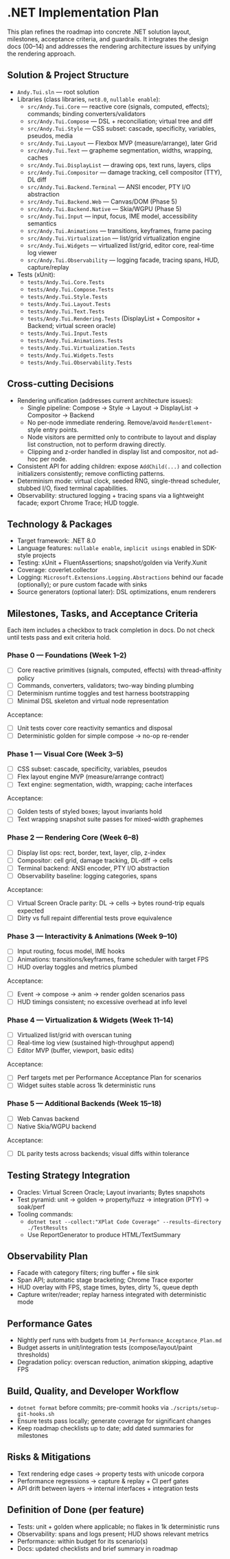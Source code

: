 # .NET Implementation Plan

This plan refines the roadmap into concrete .NET solution layout, milestones, acceptance criteria, and guardrails. It integrates the design docs (00–14) and addresses the rendering architecture issues by unifying the rendering approach.

## Solution & Project Structure

- `Andy.Tui.sln` — root solution
- Libraries (class libraries, `net8.0`, `nullable enable`):
  - `src/Andy.Tui.Core` — reactive core (signals, computed, effects); commands; binding converters/validators
  - `src/Andy.Tui.Compose` — DSL + reconciliation; virtual tree and diff
  - `src/Andy.Tui.Style` — CSS subset: cascade, specificity, variables, pseudos, media
  - `src/Andy.Tui.Layout` — Flexbox MVP (measure/arrange), later Grid
  - `src/Andy.Tui.Text` — grapheme segmentation, widths, wrapping, caches
  - `src/Andy.Tui.DisplayList` — drawing ops, text runs, layers, clips
  - `src/Andy.Tui.Compositor` — damage tracking, cell compositor (TTY), DL diff
  - `src/Andy.Tui.Backend.Terminal` — ANSI encoder, PTY I/O abstraction
  - `src/Andy.Tui.Backend.Web` — Canvas/DOM (Phase 5)
  - `src/Andy.Tui.Backend.Native` — Skia/WGPU (Phase 5)
  - `src/Andy.Tui.Input` — input, focus, IME model, accessibility semantics
  - `src/Andy.Tui.Animations` — transitions, keyframes, frame pacing
  - `src/Andy.Tui.Virtualization` — list/grid virtualization engine
  - `src/Andy.Tui.Widgets` — virtualized list/grid, editor core, real-time log viewer
  - `src/Andy.Tui.Observability` — logging facade, tracing spans, HUD, capture/replay
- Tests (xUnit):
  - `tests/Andy.Tui.Core.Tests`
  - `tests/Andy.Tui.Compose.Tests`
  - `tests/Andy.Tui.Style.Tests`
  - `tests/Andy.Tui.Layout.Tests`
  - `tests/Andy.Tui.Text.Tests`
  - `tests/Andy.Tui.Rendering.Tests` (DisplayList + Compositor + Backend; virtual screen oracle)
  - `tests/Andy.Tui.Input.Tests`
  - `tests/Andy.Tui.Animations.Tests`
  - `tests/Andy.Tui.Virtualization.Tests`
  - `tests/Andy.Tui.Widgets.Tests`
  - `tests/Andy.Tui.Observability.Tests`

## Cross-cutting Decisions

- Rendering unification (addresses current architecture issues):
  - Single pipeline: Compose → Style → Layout → DisplayList → Compositor → Backend
  - No per-node immediate rendering. Remove/avoid `RenderElement`-style entry points.
  - Node visitors are permitted only to contribute to layout and display list construction, not to perform drawing directly.
  - Clipping and z-order handled in display list and compositor, not ad-hoc per node.
- Consistent API for adding children: expose `AddChild(...)` and collection initializers consistently; remove conflicting patterns.
- Determinism mode: virtual clock, seeded RNG, single-thread scheduler, stubbed I/O, fixed terminal capabilities.
- Observability: structured logging + tracing spans via a lightweight facade; export Chrome Trace; HUD toggle.

## Technology & Packages

- Target framework: .NET 8.0
- Language features: `nullable enable`, `implicit usings` enabled in SDK-style projects
- Testing: xUnit + FluentAssertions; snapshot/golden via Verify.Xunit
- Coverage: coverlet.collector
- Logging: `Microsoft.Extensions.Logging.Abstractions` behind our facade (optionally); or pure custom facade with sinks
- Source generators (optional later): DSL optimizations, enum renderers

## Milestones, Tasks, and Acceptance Criteria

Each item includes a checkbox to track completion in docs. Do not check until tests pass and exit criteria hold.

### Phase 0 — Foundations (Week 1–2)
- [ ] Core reactive primitives (signals, computed, effects) with thread-affinity policy
- [ ] Commands, converters, validators; two-way binding plumbing
- [ ] Determinism runtime toggles and test harness bootstrapping
- [ ] Minimal DSL skeleton and virtual node representation

Acceptance:
- [ ] Unit tests cover core reactivity semantics and disposal
- [ ] Deterministic golden for simple compose → no-op re-render

### Phase 1 — Visual Core (Week 3–5)
- [ ] CSS subset: cascade, specificity, variables, pseudos
- [ ] Flex layout engine MVP (measure/arrange contract)
- [ ] Text engine: segmentation, width, wrapping; cache interfaces

Acceptance:
- [ ] Golden tests of styled boxes; layout invariants hold
- [ ] Text wrapping snapshot suite passes for mixed-width graphemes

### Phase 2 — Rendering Core (Week 6–8)
- [ ] Display list ops: rect, border, text, layer, clip, z-index
- [ ] Compositor: cell grid, damage tracking, DL-diff → cells
- [ ] Terminal backend: ANSI encoder, PTY I/O abstraction
- [ ] Observability baseline: logging categories, spans

Acceptance:
- [ ] Virtual Screen Oracle parity: DL → cells → bytes round-trip equals expected
- [ ] Dirty vs full repaint differential tests prove equivalence

### Phase 3 — Interactivity & Animations (Week 9–10)
- [ ] Input routing, focus model, IME hooks
- [ ] Animations: transitions/keyframes, frame scheduler with target FPS
- [ ] HUD overlay toggles and metrics plumbed

Acceptance:
- [ ] Event → compose → anim → render golden scenarios pass
- [ ] HUD timings consistent; no excessive overhead at info level

### Phase 4 — Virtualization & Widgets (Week 11–14)
- [ ] Virtualized list/grid with overscan tuning
- [ ] Real-time log view (sustained high-throughput append)
- [ ] Editor MVP (buffer, viewport, basic edits)

Acceptance:
- [ ] Perf targets met per Performance Acceptance Plan for scenarios
- [ ] Widget suites stable across 1k deterministic runs

### Phase 5 — Additional Backends (Week 15–18)
- [ ] Web Canvas backend
- [ ] Native Skia/WGPU backend

Acceptance:
- [ ] DL parity tests across backends; visual diffs within tolerance

## Testing Strategy Integration

- Oracles: Virtual Screen Oracle; Layout invariants; Bytes snapshots
- Test pyramid: unit → golden → property/fuzz → integration (PTY) → soak/perf
- Tooling commands:
  - `dotnet test --collect:"XPlat Code Coverage" --results-directory ./TestResults`
  - Use ReportGenerator to produce HTML/TextSummary

## Observability Plan

- Facade with category filters; ring buffer + file sink
- Span API; automatic stage bracketing; Chrome Trace exporter
- HUD overlay with FPS, stage times, bytes, dirty %, queue depth
- Capture writer/reader; replay harness integrated with deterministic mode

## Performance Gates

- Nightly perf runs with budgets from `14_Performance_Acceptance_Plan.md`
- Budget asserts in unit/integration tests (compose/layout/paint thresholds)
- Degradation policy: overscan reduction, animation skipping, adaptive FPS

## Build, Quality, and Developer Workflow

- `dotnet format` before commits; pre-commit hooks via `./scripts/setup-git-hooks.sh`
- Ensure tests pass locally; generate coverage for significant changes
- Keep roadmap checklists up to date; add dated summaries for milestones

## Risks & Mitigations

- Text rendering edge cases → property tests with unicode corpora
- Performance regressions → capture & replay + CI perf gates
- API drift between layers → internal interfaces + integration tests

## Definition of Done (per feature)

- Tests: unit + golden where applicable; no flakes in 1k deterministic runs
- Observability: spans and logs present; HUD shows relevant metrics
- Performance: within budget for its scenario(s)
- Docs: updated checklists and brief summary in roadmap
